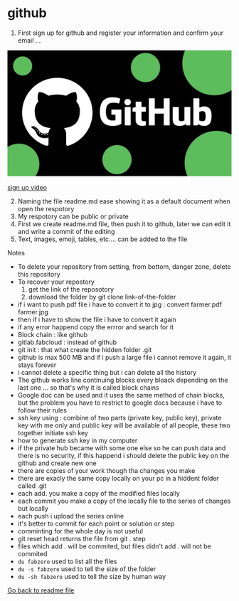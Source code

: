 # github

1. First sign up for github and register your information and confirm your email ...

[![Sign up video](/images/maxresdefault.jpg)](https://www.youtube.com/watch?v=6U7_Om4zffM)

[sign up video]()

2. Naming the file readme.md ease showing it as a default document when open the respotory
3. My respotory can be public or private
4. First we create readme.md file, then push it to github, later we can edit it and write a commit of the editing
5. Text, images, emoji, tables, etc.... can be added to the file

Notes

- To delete your repository from setting, from bottom, danger zone, delete this repository
- To recover your repostory
  1. get the link of the reposotory
  2. download the folder by git clone link-of-the-folder
- if i want to push pdf file i have to convert it to jpg : convert farmer.pdf farmer.jpg
- then if i have to show the file i have to convert it again
- if any error happend copy the errror and search for it
- Block chain : like github 
- gitlab.fabcloud : instead of github
- git init : that what create the hidden folder .git
- github is max 500 MB and if i push a large file i cannot remove it again, it stays forever
- i cannot delete a specific thing but i can delete all the history
- The github works line continuing blocks every bloack depending on the last one ... so that's why it is called block chains
- Google doc can be used and it uses the same method of chain blocks, but the problem you have to restrict to google docs because i have to follow their rules
- ssh key using : combine of two parts (private key, public key), private key with me only and public key will be available of all people, these two together initiate ssh key
- how to generate ssh key in my computer
- if the private hub became with some one else so he can push data and there is no security, if this happend i should delete the public key on the github and create new one
- there are copies of your work though tha changes you make
- there are exacly the same copy locally on your pc in a hiddent folder called .git
- each add. you make a copy of the modified files locally
- each commit you make a copy of the locally file to the series of changes but locally
- each push i upload the series online
- it's better to commit for each point or solution or step
- comminting for the whole day is not useful 
- git reset head returns the file from git . step
- files which add . will be commited, but files didn't add . will not be commited
- `du fabzero` used to list all the files
- `du -s fabzero` used to tell the size of the folder
- `du -sh fabzero` used to tell the size by human way

[Go back to readme file](/readme.md)